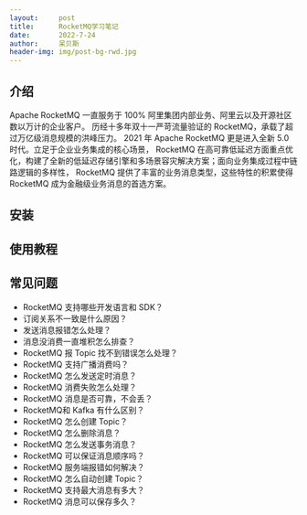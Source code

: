 ```yaml
---
layout:     post
title:      RocketMQ学习笔记
date:       2022-7-24
author:     呆贝斯
header-img: img/post-bg-rwd.jpg
---
```

## 介绍

Apache RocketMQ 一直服务于 100% 阿里集团内部业务、阿里云以及开源社区数以万计的企业客户。
历经十多年双十一严苛流量验证的 RocketMQ，承载了超过万亿级消息规模的洪峰压力。
2021 年 Apache RocketMQ 更是进入全新 5.0 时代。立足于企业业务集成的核心场景，
RocketMQ 在高可靠低延迟方面重点优化，构建了全新的低延迟存储引擎和多场景容灾解决方案；面向业务集成过程中链路逻辑的多样性，
RocketMQ 提供了丰富的业务消息类型，这些特性的积累使得 RocketMQ 成为金融级业务消息的首选方案。

## 安装

## 使用教程

## 常见问题

* RocketMQ 支持哪些开发语言和 SDK？
* 订阅关系不一致是什么原因？
* 发送消息报错怎么处理？
* 消息没消费一直堆积怎么排查？
* RocketMQ 报 Topic 找不到错误怎么处理？
* RocketMQ 支持广播消费吗？
* RocketMQ 怎么发送定时消息？
* RocketMQ 消费失败怎么处理？
* RocketMQ 消息是否可靠，不会丢？
* RocketMQ和 Kafka 有什么区别？
* RocketMQ 怎么创建 Topic？
* RocketMQ 怎么删除消息？
* RocketMQ 怎么发送事务消息？
* RocketMQ 可以保证消息顺序吗？
* RocketMQ 服务端报错如何解决？
* RocketMQ 怎么自动创建 Topic？
* RocketMQ 支持最大消息有多大？
* RocketMQ 消息可以保存多久？
